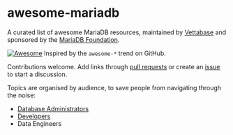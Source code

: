 # awesome-mariadb
A curated list of awesome MariaDB resources, maintained by [Vettabase](https://vettabase.com) and sponsored by the [MariaDB Foundation](https://mariadb.org/).

[![Awesome](https://cdn.rawgit.com/sindresorhus/awesome/d7305f38d29fed78fa85652e3a63e154dd8e8829/media/badge.svg)](https://github.com/sindresorhus/awesome) Inspired by the `awesome-*` trend on GitHub.

Contributions welcome. Add links through [pull requests](https://github.com/Vettabase/awesome-mariadb/pulls) or create an [issue](https://github.com/Vettabase/awesome-mariadb/issues) to start a discussion.

Topics are organised by audience, to save people from navigating through the noise:

- [Database Administrators](list-dba.md)
- [Developers](list-dev.md)
- Data Engineers

